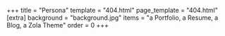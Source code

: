 +++
title = "Persona"
template = "404.html"
page_template = "404.html"
[extra]
background = "background.jpg"
items = "a Portfolio, a Resume, a Blog, a Zola Theme"
order = 0
+++